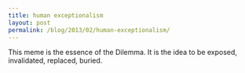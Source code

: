 ```yaml
---
title: human exceptionalism
layout: post
permalink: /blog/2013/02/human-exceptionalism/
---
```


This meme is the essence of the Dilemma. It is the idea to be exposed, invalidated, replaced, buried.